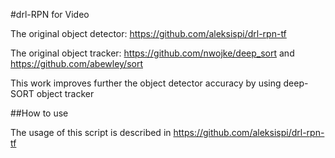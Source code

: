 #drl-RPN for Video

The original object detector: https://github.com/aleksispi/drl-rpn-tf

The original object tracker: https://github.com/nwojke/deep_sort and https://github.com/abewley/sort

This work improves further the object detector accuracy by using deep-SORT object tracker

##How to use

The usage of this script is described in https://github.com/aleksispi/drl-rpn-tf 
